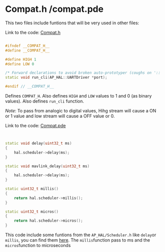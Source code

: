 # Compat.h /compat.pde

This two files include funtions that will be very used in other files:

Link to the code:
 [Compat.h](https://github.com/BeaglePilot/ardupilot/blob/master/APMrover2/compat.h)

 ```cpp

#ifndef __COMPAT_H__
#define __COMPAT_H__

#define HIGH 1
#define LOW 0

/* Forward declarations to avoid broken auto-prototyper (coughs on '::'?) */
static void run_cli(AP_HAL::UARTDriver *port);

#endif // __COMPAT_H__
```
Defines `COMPAT_H`. Also defines `HIGH` and `LOW` values to 1 and 0 (as binary values).
Also defines `run_cli` function.

*Note*: To pass from analogic to digital values, Hihg stream will cause a ON or 1 value and low stream will cause a OFF value or 0.


Link to the code: [Compat.pde](https://github.com/BeaglePilot/ardupilot/blob/master/APMrover2/compat.pde)

```cpp


static void delay(uint32_t ms)
{
    hal.scheduler->delay(ms);
}

static void mavlink_delay(uint32_t ms)
{
    hal.scheduler->delay(ms);
}

static uint32_t millis()
{
    return hal.scheduler->millis();
}

static uint32_t micros()
{
    return hal.scheduler->micros();
}
```
This code include some funtions from the `AP_HAL/Scheduler.h` like `delay`or `millis`, you can find them [here](https://github.com/diydrones/ardupilot/blob/master/libraries/AP_HAL/Scheduler.h#L14).
The `millis`function pass to ms and the `micros`function to microseconds
